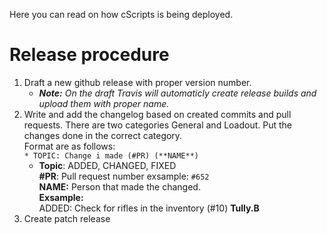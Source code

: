 Here you can read on how cScripts is being deployed. 

# Release procedure
1. Draft a new github release with proper version number.
   - ****Note:*** On the draft Travis will automaticly create release builds and upload them with proper name.*
1. Write and add the changelog based on created commits and pull requests. There are two categories General and Loadout. Put the changes done in the correct category. <br>Format are as follows: <br>```* TOPIC: Change i made (#PR) (**NAME**)```
     - **Topic**: ADDED, CHANGED, FIXED<br>
     **#PR**: Pull request number exsample: `#652`<br>
     **NAME:** Person that made the changed.<br>
     **Exsample:**<br>
     ADDED: Check for rifles in the inventory (#10) **Tully.B**
1. Create patch release